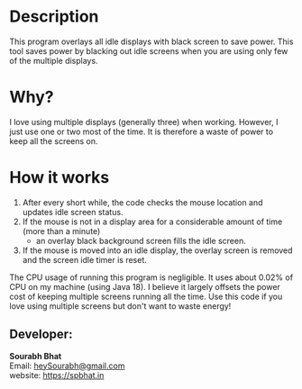 # Description
This program overlays all idle displays with black screen to save power.
This tool saves power by blacking out idle screens when you are using only few of the multiple displays.

# Why?
I love using multiple displays (generally three) when working. However, I just use one or two most of the time. 
It is therefore a waste of power to keep all the screens on.

# How it works
1. After every short while, the code checks the mouse location and updates idle screen status.
2. If the mouse is not in a display area for a considerable amount of time (more than a minute)
    - an overlay black background screen fills the idle screen.
3. If the mouse is moved into an idle display, the overlay screen is removed and the screen idle timer is reset.

The CPU usage of running this program is negligible. It uses about 0.02% of CPU on my machine (using Java 18). 
I believe it largely offsets the power cost of keeping multiple screens running all the time.
Use this code if you love using multiple screens but don't want to waste energy!

## Developer:
**Sourabh Bhat**  
Email: heySourabh@gmail.com  
website: https://spbhat.in  
